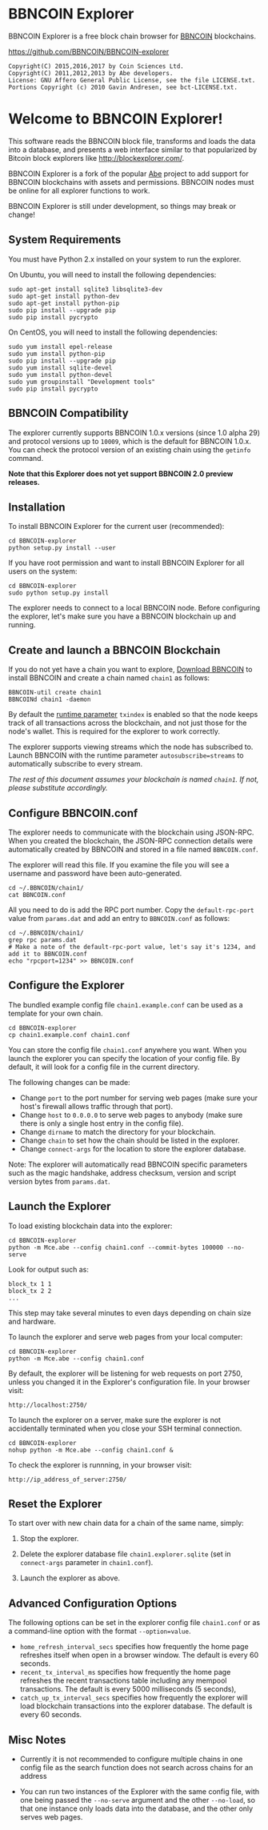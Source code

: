BBNCOIN Explorer
===================

BBNCOIN Explorer is a free block chain browser for [BBNCOIN](http://www.BBNCOIN.com/) blockchains.

https://github.com/BBNCOIN/BBNCOIN-explorer

    Copyright(C) 2015,2016,2017 by Coin Sciences Ltd.
    Copyright(C) 2011,2012,2013 by Abe developers.
    License: GNU Affero General Public License, see the file LICENSE.txt.
    Portions Copyright (c) 2010 Gavin Andresen, see bct-LICENSE.txt.


Welcome to BBNCOIN Explorer!
===============================

This software reads the BBNCOIN block file, transforms and loads the
data into a database, and presents a web interface similar to that
popularized by Bitcoin block explorers like http://blockexplorer.com/.

BBNCOIN Explorer is a fork of the popular [Abe](https://github.com/bitcoin-abe/bitcoin-abe) project to add support for BBNCOIN blockchains with assets and permissions.  BBNCOIN nodes must be online for all explorer functions to work.

BBNCOIN Explorer is still under development, so things may break or change!


System Requirements
-------------------

You must have Python 2.x installed on your system to run the explorer.

On Ubuntu, you will need to install the following dependencies:

    sudo apt-get install sqlite3 libsqlite3-dev
    sudo apt-get install python-dev
    sudo apt-get install python-pip
    sudo pip install --upgrade pip
    sudo pip install pycrypto

On CentOS, you will need to install the following dependencies:

    sudo yum install epel-release
    sudo yum install python-pip
    sudo pip install --upgrade pip
    sudo yum install sqlite-devel
    sudo yum install python-devel
    sudo yum groupinstall "Development tools"
    sudo pip install pycrypto


BBNCOIN Compatibility
------------------------

The explorer currently supports BBNCOIN 1.0.x versions (since 1.0 alpha 29) and protocol versions up to `10009`, which is the default for BBNCOIN 1.0.x. You can check the protocol version of an existing chain using the `getinfo` command.

**Note that this Explorer does not yet support BBNCOIN 2.0 preview releases.**

Installation
------------

To install BBNCOIN Explorer for the current user (recommended):

    cd BBNCOIN-explorer
    python setup.py install --user

If you have root permission and want to install BBNCOIN Explorer for all users on the system:

    cd BBNCOIN-explorer
    sudo python setup.py install

The explorer needs to connect to a local BBNCOIN node.  Before configuring the explorer, let's make sure you have a BBNCOIN blockchain up and running.


Create and launch a BBNCOIN Blockchain
-----------------------------------------

If you do not yet have a chain you want to explore, [Download BBNCOIN](http://www.BBNCOIN.com/download-install/) to install BBNCOIN and create a chain named ````chain1```` as follows:

    BBNCOIN-util create chain1
    BBNCOINd chain1 -daemon

By default the [runtime parameter](http://www.BBNCOIN.com/developers/runtime-parameters/) ````txindex```` is enabled so that the node keeps track of all transactions across the blockchain, and not just those for the node's wallet. This is required for the explorer to work correctly.

The explorer supports viewing streams which the node has subscribed to.  Launch BBNCOIN with the runtime parameter ````autosubscribe=streams```` to automatically subscribe to every stream.

_The rest of this document assumes your blockchain is named ````chain1````. If not, please substitute accordingly._


Configure BBNCOIN.conf
-------------------------

The explorer needs to communicate with the blockchain using JSON-RPC.  When you created the blockchain, the JSON-RPC connection details were automatically created by BBNCOIN and stored in a file named ````BBNCOIN.conf````.

The explorer will read this file. If you examine the file you will see a username and password have been auto-generated.

    cd ~/.BBNCOIN/chain1/
    cat BBNCOIN.conf

All you need to do is add the RPC port number. Copy the ````default-rpc-port```` value from ````params.dat```` and add an entry to ````BBNCOIN.conf```` as follows:

    cd ~/.BBNCOIN/chain1/
    grep rpc params.dat
    # Make a note of the default-rpc-port value, let's say it's 1234, and add it to BBNCOIN.conf
    echo "rpcport=1234" >> BBNCOIN.conf


Configure the Explorer
----------------------

The bundled example config file ````chain1.example.conf```` can be used as a template for your own chain.

    cd BBNCOIN-explorer
    cp chain1.example.conf chain1.conf

You can store the config file ````chain1.conf```` anywhere you want. When you launch the explorer you can specify the location of your config file. By default, it will look for a config file in the current directory.

The following changes can be made:

* Change ````port```` to the port number for serving web pages (make sure your host's firewall allows traffic through that port).
* Change ````host```` to ````0.0.0.0```` to serve web pages to anybody (make sure there is only a single host entry in the config file).
* Change ````dirname```` to match the directory for your blockchain.
* Change ````chain```` to set how the chain should be listed in the explorer.
* Change ````connect-args```` for the location to store the explorer database.

Note: The explorer will automatically read BBNCOIN specific parameters such as the magic handshake, address checksum, version and script version bytes from ````params.dat````.


Launch the Explorer
-------------------

To load existing blockchain data into the explorer:

    cd BBNCOIN-explorer
    python -m Mce.abe --config chain1.conf --commit-bytes 100000 --no-serve

Look for output such as:

    block_tx 1 1
    block_tx 2 2
    ...

This step may take several minutes to even days depending on chain size and hardware.

To launch the explorer and serve web pages from your local computer:

    cd BBNCOIN-explorer
    python -m Mce.abe --config chain1.conf

By default, the explorer will be listening for web requests on port 2750, unless you changed it in the Explorer's configuration file.  In your browser visit:

    http://localhost:2750/

To launch the explorer on a server, make sure the explorer is not accidentally terminated when you close your SSH terminal connection.

    cd BBNCOIN-explorer
    nohup python -m Mce.abe --config chain1.conf &

To check the explorer is runnning, in your browser visit:

    http://ip_address_of_server:2750/


Reset the Explorer
------------------

To start over with new chain data for a chain of the same name, simply:

1. Stop the explorer.

2. Delete the explorer database file ````chain1.explorer.sqlite```` (set in ````connect-args```` parameter in ````chain1.conf````).

3. Launch the explorer as above.


Advanced Configuration Options
------------------------------

The following options can be set in the explorer config file ````chain1.conf```` or as a command-line option with the format ````--option=value````.

* ````home_refresh_interval_secs```` specifies how frequently the home page refreshes itself when open in a browser window.  The default is every 60 seconds.
* ````recent_tx_interval_ms```` specifies how frequently the home page refreshes the recent transactions table including any mempool transactions.  The default is every 5000 milliseconds (5 seconds),
* ````catch_up_tx_interval_secs```` specifies how frequently the explorer will load blockchain transactions into the explorer database.  The default is every 60 seconds.


Misc Notes
----------
* Currently it is not recommended to configure multiple chains in one config file as the search function does not search across chains for an address

* You can run two instances of the Explorer with the same config file, with one being passed the ````--no-serve```` argument and the other ````--no-load````, so that one instance only loads data into the database, and the other only serves web pages.
